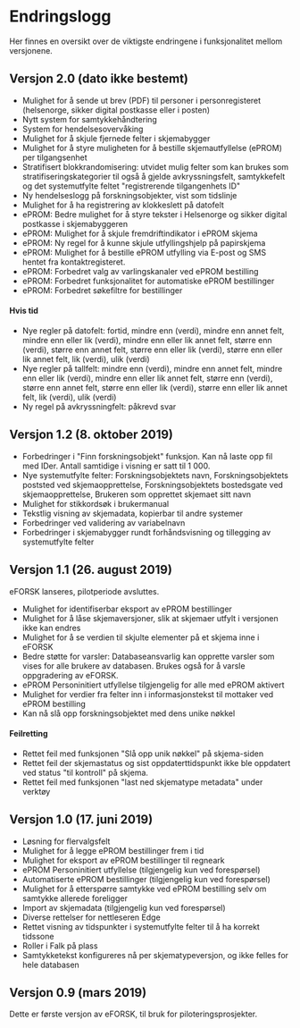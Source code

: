# Endringslogg

Her finnes en oversikt over de viktigste endringene i funksjonalitet mellom versjonene.

## Versjon 2.0 (dato ikke bestemt)

* Mulighet for å sende ut brev (PDF) til personer i personregisteret (helsenorge, sikker digital postkasse eller i posten)
* Nytt system for samtykkehåndtering
* System for hendelsesovervåking
* Mulighet for å skjule fjernede felter i skjemabygger
* Mulighet for å styre muligheten for å bestille skjemautfyllelse (ePROM) per tilgangsenhet
* Stratifisert blokkrandomisering: utvidet mulig felter som kan brukes som stratifiseringskategorier til også å gjelde avkryssningsfelt, samtykkefelt og det systemutfylte feltet "registrerende tilgangenhets ID"
* Ny hendelseslogg på forskningsobjekter, vist som tidslinje
* Mulighet for å ha registrering av klokkeslett på datofelt
* ePROM: Bedre mulighet for å styre tekster i Helsenorge og sikker digital postkasse i skjemabyggeren
* ePROM: Mulighet for å skjule fremdriftindikator i ePROM skjema
* ePROM: Ny regel for å kunne skjule utfyllingshjelp på papirskjema
* ePROM: Mulighet for å bestille ePROM utfylling via E-post og SMS hentet fra kontaktregisteret. 
* ePROM: Forbedret valg av varlingskanaler ved ePROM bestilling
* ePROM: Forbedret funksjonalitet for automatiske ePROM bestillinger
* ePROM: Forbedret søkefiltre for bestillinger

#### Hvis tid

* Nye regler på datofelt: fortid, mindre enn (verdi), mindre enn annet felt, mindre enn eller lik (verdi), mindre enn eller lik annet felt, større enn (verdi), større enn annet felt, større enn eller lik (verdi), større enn eller lik annet felt, lik (verdi), ulik  (verdi)
* Nye regler på tallfelt: mindre enn (verdi), mindre enn annet felt, mindre enn eller lik (verdi), mindre enn eller lik annet felt, større enn (verdi), større enn annet felt, større enn eller lik (verdi), større enn eller lik annet felt, lik (verdi), ulik (verdi)
* Ny regel på avkryssningfelt: påkrevd svar

## Versjon 1.2 (8. oktober 2019)

* Forbedringer i "Finn forskningsobjekt" funksjon. Kan nå laste opp fil med IDer. Antall samtidige i visning er satt til 1 000.
* Nye systemutfylte felter: Forskningsobjektets navn, Forskningsobjektets poststed ved skjemaopprettelse, Forskningsobjektets bostedsgate ved skjemaopprettelse, Brukeren som opprettet skjemaet sitt navn
* Mulighet for stikkordsøk i brukermanual
* Tekstlig visning av skjemadata, kopierbar til andre systemer
* Forbedringer ved validering av variabelnavn
* Forbedringer i skjemabygger rundt forhåndsvisning og tillegging av systemutfylte felter

## Versjon 1.1 (26. august 2019)

eFORSK lanseres, pilotperiode avsluttes.

* Mulighet for identifiserbar eksport av ePROM bestillinger
* Mulighet for å låse skjemaversjoner, slik at skjemaer utfylt i versjonen ikke kan endres
* Mulighet for å se verdien til skjulte elementer på et skjema inne i eFORSK
* Bedre støtte for varsler: Databaseansvarlig kan opprette varsler som vises for alle brukere av databasen. Brukes også for å varsle oppgradering av eFORSK.
* ePROM Personinitiert utfyllelse tilgjengelig for alle med ePROM aktivert
* Mulighet for verdier fra felter inn i informasjonstekst til mottaker ved ePROM bestilling
* Kan nå slå opp forskningsobjektet med dens unike nøkkel

#### Feilretting

* Rettet feil med funksjonen "Slå opp unik nøkkel" på skjema-siden
* Rettet feil der skjemastatus og sist oppdaterttidspunkt ikke ble oppdatert ved status "til kontroll" på skjema.
* Rettet feil med funksjonen "last ned skjematype metadata" under verktøy

## Versjon 1.0 (17. juni 2019)

* Løsning for flervalgsfelt
* Mulighet for å legge ePROM bestillinger frem i tid
* Mulighet for eksport av ePROM bestillinger til regneark
* ePROM Personinitiert utfyllelse (tilgjengelig kun ved forespørsel)
* Automatiserte ePROM bestillinger (tilgjengelig kun ved forespørsel)
* Mulighet for å etterspørre samtykke ved ePROM bestilling selv om samtykke allerede foreligger
* Import av skjemadata (tilgjengelig kun ved forespørsel)
* Diverse rettelser for nettleseren Edge
* Rettet visning av tidspunkter i systemutfylte felter til å ha korrekt tidssone
* Roller i Falk på plass
* Samtykketekst konfigureres nå per skjematypeversjon, og ikke felles for hele databasen

## Versjon 0.9 (mars 2019)

Dette er første versjon av eFORSK, til bruk for piloteringsprosjekter.
